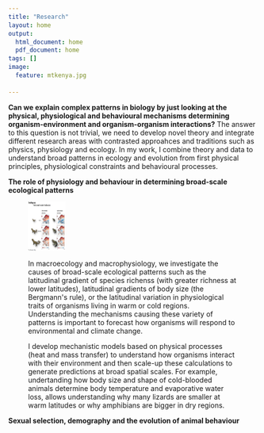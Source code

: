 ```yaml
---
title: "Research"
layout: home
output:
  html_document: home
  pdf_document: home
tags: []
image:
  feature: mtkenya.jpg

---
```


**Can we explain complex patterns in biology by just looking at the physical, physiological and behavioural mechanisms determining organism-environment and organism-organism interactions?** The answer to this question is not trivial, we need to develop novel theory and integrate different research areas with contrasted approahces and traditions such as physics, physiology and ecology. In my work, I combine theory and data to understand broad patterns in ecology and evolution from first physical principles, physiological constraints and behavioural processes.

**The role of physiology and behaviour in determining broad-scale ecological patterns**
<figure class = "half">
  <div align = "left"> 
    <img src="/images/maps.jpg" height="100px" width="75px"> 
  </div>
  <div align = "left"> 

In macroecology and macrophysiology, we investigate the causes of broad-scale ecological patterns such as the latitudinal gradient of species richenss (with greater richness at lower latitudes), latitudinal gradients of body size (the Bergmann's rule), or the latitudinal variation in physiological traits of organisms living in warm or cold regions. Understanding the mechanisms causing these variety of patterns is important to forecast how organisms will respond to environmental and climate change. 

I develop mechanistic models based on physical processes (heat and mass transfer) to understand how organisms interact with their   environment and then scale-up these calculations to generate predictions at broad spatial scales. For example, undertanding how body size and shape of cold-blooded animals determine body temperature and evaporative water loss, allows understanding why many lizards are smaller at warm latitudes or why amphibians are bigger in dry regions. 

  </div>
</figure>



**Sexual selection, demography and the evolution of animal behaviour**


